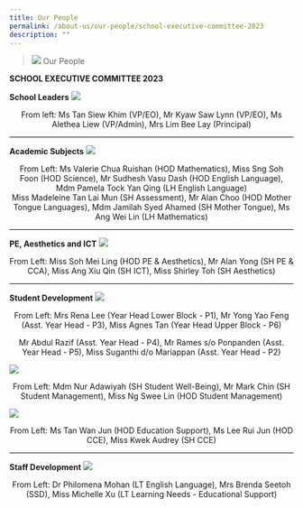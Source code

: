 ```yaml
---
title: Our People
permalink: /about-us/our-people/school-executive-committee-2023
description: ""
---
```


> ![](/images/About%20Us/banner2-with%20bg.jpg)
> Our People

**SCHOOL EXECUTIVE COMMITTEE 2023**

**School Leaders**
![](/images/Our%20People/2023_Sch_Leader.jpeg)

<center>From left: Ms Tan Siew Khim (VP/EO), Mr Kyaw Saw Lynn (VP/EO), Ms Alethea Liew (VP/Admin),
Mrs Lim Bee Lay (Principal)</center>

<hr style="height:1px;border-width:0;color:gray;background-color:black">

**Academic Subjects**
![](/images/Our%20People/Academic%20Subjects.jpg)
<center>From Left: Ms Valerie Chua Ruishan (HOD Mathematics), Miss Sng Soh Foon (HOD Science),
Mr Sudhesh Vasu Dash (HOD English Language), Mdm Pamela Tock Yan Qing (LH English Language)</center>
<center>Miss Madeleine Tan Lai Mun (SH Assessment), Mr Alan Choo (HOD Mother Tongue Languages),
Mdm Jamilah Syed Ahamed (SH Mother Tongue), Ms Ang Wei Lin (LH Mathematics)</center>

<hr style="height:1px;border-width:0;color:gray;background-color:black">

**PE, Aesthetics and ICT**
![](/images/Our%20People/PE,%20Aesthetics%20and%20ICt.jpg)
<center>From Left: Miss Soh Mei Ling (HOD PE & Aesthetics), Mr Alan Yong (SH PE & CCA),
Miss Ang Xiu Qin (SH ICT), Miss Shirley Toh (SH Aesthetics)</center>

<hr style="height:1px;border-width:0;color:gray;background-color:black">

**Student Development**
![](/images/Our%20People/Student%20Development.jpg)
<center>From Left: Mrs Rena Lee (Year Head Lower Block - P1), Mr Yong Yao Feng (Asst. Year Head - P3),
Miss Agnes Tan (Year Head Upper Block - P6)
 
Mr Abdul Razif (Asst. Year Head - P4), Mr Rames s/o Ponpanden (Asst. Year Head - P5),
Miss Suganthi d/o Mariappan (Asst. Year Head - P2)</center>
	
![](/images/Our%20People/Student%20Development%202.jpg)
<center>From Left: Mdm Nur Adawiyah (SH Student Well-Being), Mr Mark Chin (SH Student Management), Miss Ng Swee Lin (HOD Student Management)</center>
	
![](/images/Our%20People/Student%20Development%203.jpg)
<center>From Left: Ms Tan Wan Jun (HOD Education Support), Ms Lee Rui Jun (HOD CCE), Miss Kwek Audrey (SH CCE) </center>
	
<hr style="height:1px;border-width:0;color:gray;background-color:black">

**Staff Development**
![](/images/Our%20People/Staff%20Development.jpg)
<center>From Left: Dr Philomena Mohan (LT English Language), Mrs Brenda Seetoh (SSD),
Miss Michelle Xu (LT Learning Needs - Educational Support)</center>
	
